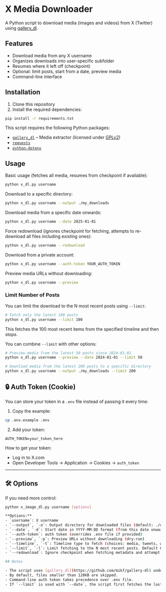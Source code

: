# X Media Downloader

A Python script to download media (images and videos) from X (Twitter) using [gallery_dl](https://github.com/mikf/gallery-dl).

## Features

- Download media from any X username
- Organizes downloads into user-specific subfolder
- Resumes where it left off (checkpoint)
- Optional: limit posts, start from a date, preview media
- Command-line interface


## Installation

1. Clone this repository
2. Install the required dependencies:
```bash
pip install -r requirements.txt
```

This script requires the following Python packages:

- [`gallery_dl`](https://github.com/mikf/gallery-dl) – Media extractor (licensed under [GPLv2](https://www.gnu.org/licenses/old-licenses/gpl-2.0.html))
- [`requests`](https://pypi.org/project/requests/)
- [`python-dotenv`](https://pypi.org/project/python-dotenv/)

## Usage

Basic usage (fetches all media, resumes from checkpoint if available):
```bash
python x_dl.py username
```

Download to a specific directory:
```bash
python x_dl.py username --output ./my_downloads
```

Download media from a specific date onwards:
```bash
python x_dl.py username --date 2025-01-01
```

Force redownload (ignores checkpoint for fetching, attempts to re-download all files including existing ones):
```bash
python x_dl.py username --redownload
```

Download from a private account:
```bash
python x_dl.py username --auth-token YOUR_AUTH_TOKEN
```

Preview media URLs without downloading:
```bash
python x_dl.py username --preview
```

### Limit Number of Posts

You can limit the download to the N most recent posts using `--limit`:

```bash
# Fetch only the latest 100 posts
python x_dl.py username --limit 100
```

This fetches the 100 most recent items from the specified timeline and then stops.

You can combine `--limit` with other options:

```bash
# Preview media from the latest 50 posts since 2024-01-01
python x_dl.py username --preview --date 2024-01-01 --limit 50

# Download media from the latest 200 posts to a specific directory
python x_dl.py username --output ./my_downloads --limit 200
```

## 🔒 Auth Token (Cookie)

You can store your token in a `.env` file instead of passing it every time:

1. Copy the example:
```bash
cp .env.example .env
```

2. Add your token:
```
AUTH_TOKEN=your_token_here
```

How to get your token:
- Log in to X.com
- Open Developer Tools → Application → Cookies → `auth_token`

---

## 🛠️ Options

If you need more control:

```bash
python x_image_dl.py username [options]

**Options:**
- `username`: X username
- `--output`, `-o`: Output directory for downloaded files (default: ./downloads)
- `--date`, `-d`: Start date in YYYY-MM-DD format (from this date onwards)
- `--auth-token`: auth token (overrides .env file if provided)
- `--preview`, `-p`: Preview URLs without downloading (dry-run)
- `--timeline`, `-t`: Timeline type to fetch (choices: media, tweets, with_replies, default: media)
- `--limit`, `-l`: Limit fetching to the N most recent posts. Default 0 fetches all.
- `--redownload`: Ignore checkpoint when fetching metadata and attempt to download all files.

## Notes

- The script uses [gallery_dl](https://github.com/mikf/gallery-dl) under the hood.
- By default, files smaller than 128KB are skipped.
- Command-line auth token takes precedence over .env file.
- If `--limit` is used with `--date`, the script first fetches the last N posts and then filters them by date. 



